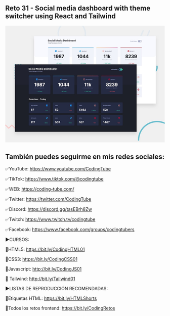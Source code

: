 ## Reto 31 - Social media dashboard with theme switcher using React and Tailwind

![Design preview for the Social media dashboard with theme switcher coding challenge](./design/desktop-preview.jpg)

## También puedes seguirme en mis redes sociales:


✅YouTube: https://www.youtube.com/CodingTube

✅TikTok: https://www.tiktok.com/@codingtube

✅WEB: https://coding-tube.com/

✅Twitter: https://twitter.com/CodingTube

✅Discord: https://discord.gg/tasEBrh8Zw

✅Twitch: https://www.twitch.tv/codingtube

✅Facebook: https://www.facebook.com/groups/codingtubers

►CURSOS:

📕HTML5: https://bit.ly/CodingHTML01

📘CSS3: https://bit.ly/CodingCSS01

📙Javascript: http://bit.ly/CodingJS01

📔 Tailwind: http://bit.ly/Tailwind01

►LISTAS DE REPRODUCCIÓN RECOMENDADAS:

📒Etiquetas HTML: https://bit.ly/HTMLShorts

📗Todos los retos frontend: https://bit.ly/CodingRetos